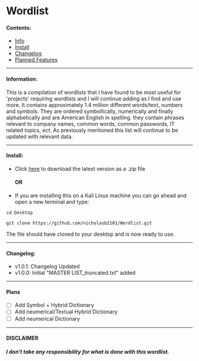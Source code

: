 # __Wordlist__
#### Contents:
- [Info](#Info)
- [Install](#Install)
- [Changelog](#Changelog)
- [Planned Features](#Plans)



---
#### Information:
This is a compilation of wordlists that I have found to be most useful for 'projects' requiring wordlists and I will continue adding as I find and use more. It contains approximately 1.4 million different words/text, numbers and symbols. They are ordered symbollically, numerically and finally alphabetically and are American English in spelling. they contain phrases relevant to company names, common words, common passwords, IT related topics, ect. As previously mentioned this list will continue to be updated with relevant data.

---
#### Install:
- Click [here](https://github.com/nicholasb2101/Wordlist.git) to download the latest version as a .zip file
   #### OR
- If you are installing this on a Kali Linux machine you can go ahead and open a new terminal and type:
```
cd Desktop

git clone https://github.com/nicholasb2101/Wordlist.git
```
The file should have cloned to your desktop and is now ready to use.

---
#### Changelog:
- v1.0.1: Changelog Updated
- v1.0.0: Initial "MASTER LIST_truncated.txt" added

---
#### Plans

-  [ ] Add Symbol + Hybrid Dictionary
-  [ ] Add neumerical/Textual Hybrid Dictionary
-  [ ] Add neumerical Dictionary 

---

#### DISCLAIMER
###### __I don't take any responsibility for what is done with this wordlist.__ 
